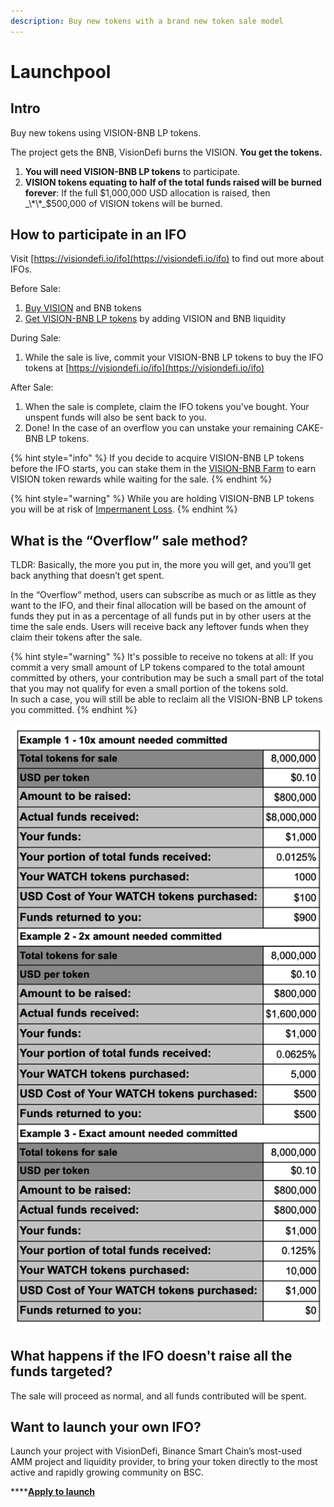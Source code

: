 ```yaml
---
description: Buy new tokens with a brand new token sale model
---
```


# Launchpool

## Intro

Buy new tokens using VISION-BNB LP tokens.

The project gets the BNB, VisionDefi burns the VISION. **You get the tokens.**

1. **You will need VISION-BNB LP tokens** to participate.
2. **VISION tokens equating to half of the total funds raised will be burned forever**: If the full $1,000,000 USD allocation is raised, then _\*\*_$500,000 of VISION tokens will be burned.

## **How to participate in an IFO**

Visit [https://visiondefi.io/ifo](https://visiondefi.io/ifo) to find out more about IFOs.

Before Sale:

1. [Buy VISION](https://exchange.visiondefi.io/#/swap) and BNB tokens
2. [Get VISION-BNB LP tokens](https://exchange.visiondefi.io/#/swap) by adding VISION and BNB liquidity

During Sale:

1. While the sale is live, commit your VISION-BNB LP tokens to buy the IFO tokens at [https://visiondefi.io/ifo](https://visiondefi.io/ifo)

After Sale:

1. When the sale is complete, claim the IFO tokens you've bought. Your unspent funds will also be sent back to you.
2. Done! In the case of an overflow you can unstake your remaining CAKE-BNB LP tokens.

{% hint style="info" %}
If you decide to acquire VISION-BNB LP tokens before the IFO starts, you can stake them in the [VISION-BNB Farm](https://visiondefi.io/farms/) to earn VISION token rewards while waiting for the sale.
{% endhint %}

{% hint style="warning" %}
While you are holding VISION-BNB LP tokens you will be at risk of [Impermanent Loss](https://academy.binance.com/en/articles/impermanent-loss-explained).
{% endhint %}

## **What is the “Overflow” sale method?** <a id="overflow"></a>

TLDR: Basically, the more you put in, the more you will get, and you’ll get back anything that doesn’t get spent.

In the “Overflow” method, users can subscribe as much or as little as they want to the IFO, and their final allocation will be based on the amount of funds they put in as a percentage of all funds put in by other users at the time the sale ends. Users will receive back any leftover funds when they claim their tokens after the sale.

{% hint style="warning" %}
It's possible to receive no tokens at all: If you commit a very small amount of LP tokens compared to the total amount committed by others, your contribution may be such a small part of the total that you may not qualify for even a small portion of the tokens sold.  
In such a case, you will still be able to reclaim all the VISION-BNB LP tokens you committed.
{% endhint %}

![Three models of possible outcomes for the Overflow method.](../.gitbook/assets/image.png)

## What happens if the IFO doesn't raise all the funds targeted?

The sale will proceed as normal, and all funds contributed will be spent.

## Want to launch your own IFO?

Launch your project with VisionDefi, Binance Smart Chain’s most-used AMM project and liquidity provider, to bring your token directly to the most active and rapidly growing community on BSC.

\*\*\*\*[**Apply to launch**](mailto:contact@visiondefi.io)

